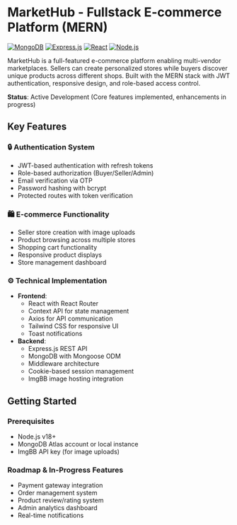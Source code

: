 # MarketHub - Fullstack E-commerce Platform (MERN)

[![MongoDB](https://img.shields.io/badge/MongoDB-4EA94B?style=flat&logo=mongodb&logoColor=white)](https://www.mongodb.com/)
[![Express.js](https://img.shields.io/badge/Express.js-404D59?style=flat)](https://expressjs.com/)
[![React](https://img.shields.io/badge/React-20232A?style=flat&logo=react&logoColor=61DAFB)](https://reactjs.org/)
[![Node.js](https://img.shields.io/badge/Node.js-43853D?style=flat&logo=node.js&logoColor=white)](https://nodejs.org/)

MarketHub is a full-featured e-commerce platform enabling multi-vendor marketplaces. Sellers can create personalized stores while buyers discover unique products across different shops. Built with the MERN stack with JWT authentication, responsive design, and role-based access control.

**Status**: Active Development (Core features implemented, enhancements in progress)

## Key Features

### 🔒 Authentication System
- JWT-based authentication with refresh tokens
- Role-based authorization (Buyer/Seller/Admin)
- Email verification via OTP
- Password hashing with bcrypt
- Protected routes with token verification

### 🛍️ E-commerce Functionality
- Seller store creation with image uploads
- Product browsing across multiple stores
- Shopping cart functionality
- Responsive product displays
- Store management dashboard

### ⚙️ Technical Implementation
- **Frontend**: 
  - React with React Router
  - Context API for state management
  - Axios for API communication
  - Tailwind CSS for responsive UI
  - Toast notifications
- **Backend**:
  - Express.js REST API
  - MongoDB with Mongoose ODM
  - Middleware architecture
  - Cookie-based session management
  - ImgBB image hosting integration

## Getting Started

### Prerequisites
- Node.js v18+
- MongoDB Atlas account or local instance
- ImgBB API key (for image uploads)


### Roadmap & In-Progress Features

- Payment gateway integration
- Order management system
- Product review/rating system
- Admin analytics dashboard
- Real-time notifications